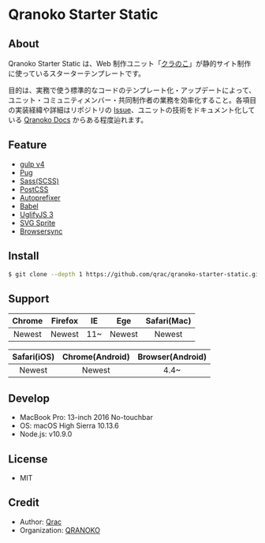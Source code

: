 # Qranoko Starter Static

## About

Qranoko Starter Static は、Web 制作ユニット「[クラのこ](https://qranoko.jp/)」が静的サイト制作に使っているスターターテンプレートです。

目的は、実務で使う標準的なコードのテンプレート化・アップデートによって、ユニット・コミュニティメンバー・共同制作者の業務を効率化すること。各項目の実装経緯や詳細はリポジトリの [Issue](https://github.com/qrac/qranoko-starter-static/issues)、ユニットの技術をドキュメント化している [Qranoko Docs](https://docs.qranoko.jp/) からある程度辿れます。

## Feature

- [gulp v4](https://gulpjs.com/)
- [Pug](https://pugjs.org/)
- [Sass(SCSS)](https://sass-lang.com/)
- [PostCSS](https://postcss.org/)
- [Autoprefixer](https://github.com/postcss/autoprefixer)
- [Babel](https://babeljs.io/)
- [UglifyJS 3](https://github.com/mishoo/UglifyJS2)
- [SVG Sprite](https://github.com/jkphl/svg-sprite)
- [Browsersync](https://browsersync.io/)

## Install

```bash
$ git clone --depth 1 https://github.com/qrac/qranoko-starter-static.git && cd qranoko-starter-static && rm -rf ./.git ./README.md && mv * ../ && cd ../ && rm -rf ./qranoko-starter-static
```

## Support

| Chrome | Firefox | IE  |  Ege   | Safari(Mac) |
| :----: | :-----: | :-: | :----: | :---------: |
| Newest | Newest  | 11~ | Newest |   Newest    |

| Safari(iOS) | Chrome(Android) | Browser(Android) |
| :---------: | :-------------: | :--------------: |
|   Newest    |     Newest      |       4.4~       |

## Develop

- MacBook Pro: 13-inch 2016 No-touchbar
- OS: macOS High Sierra 10.13.6
- Node.js: v10.9.0

## License

- MIT

## Credit

- Author: [Qrac](https://qrac.jp)
- Organization: [QRANOKO](https://qranoko.jp)
